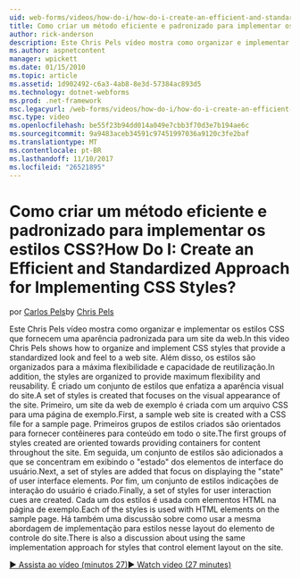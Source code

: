 ```yaml
---
uid: web-forms/videos/how-do-i/how-do-i-create-an-efficient-and-standardized-approach-for-implementing-css-styles
title: Como criar um método eficiente e padronizado para implementar os estilos CSS? | Microsoft Docs
author: rick-anderson
description: Este Chris Pels vídeo mostra como organizar e implementar os estilos CSS que fornecem uma aparência padronizada para um site da web. Além disso, os estilos são...
ms.author: aspnetcontent
manager: wpickett
ms.date: 01/15/2010
ms.topic: article
ms.assetid: 1d902492-c6a3-4ab8-8e3d-57384ac893d5
ms.technology: dotnet-webforms
ms.prod: .net-framework
msc.legacyurl: /web-forms/videos/how-do-i/how-do-i-create-an-efficient-and-standardized-approach-for-implementing-css-styles
msc.type: video
ms.openlocfilehash: be55f23b94dd014a049e7cbb3f70d3e7b194ae6c
ms.sourcegitcommit: 9a9483aceb34591c97451997036a9120c3fe2baf
ms.translationtype: MT
ms.contentlocale: pt-BR
ms.lasthandoff: 11/10/2017
ms.locfileid: "26521895"
---
```

<a name="how-do-i-create-an-efficient-and-standardized-approach-for-implementing-css-styles"></a><span data-ttu-id="1b9c7-105">Como criar um método eficiente e padronizado para implementar os estilos CSS?</span><span class="sxs-lookup"><span data-stu-id="1b9c7-105">How Do I: Create an Efficient and Standardized Approach for Implementing CSS Styles?</span></span>
====================
<span data-ttu-id="1b9c7-106">por [Carlos Pels](https://twitter.com/chrispels)</span><span class="sxs-lookup"><span data-stu-id="1b9c7-106">by [Chris Pels](https://twitter.com/chrispels)</span></span>

<span data-ttu-id="1b9c7-107">Este Chris Pels vídeo mostra como organizar e implementar os estilos CSS que fornecem uma aparência padronizada para um site da web.</span><span class="sxs-lookup"><span data-stu-id="1b9c7-107">In this video Chris Pels shows how to organize and implement CSS styles that provide a standardized look and feel to a web site.</span></span> <span data-ttu-id="1b9c7-108">Além disso, os estilos são organizados para a máxima flexibilidade e capacidade de reutilização.</span><span class="sxs-lookup"><span data-stu-id="1b9c7-108">In addition, the styles are organized to provide maximum flexibility and reusability.</span></span> <span data-ttu-id="1b9c7-109">É criado um conjunto de estilos que enfatiza a aparência visual do site.</span><span class="sxs-lookup"><span data-stu-id="1b9c7-109">A set of styles is created that focuses on the visual appearance of the site.</span></span> <span data-ttu-id="1b9c7-110">Primeiro, um site da web de exemplo é criada com um arquivo CSS para uma página de exemplo.</span><span class="sxs-lookup"><span data-stu-id="1b9c7-110">First, a sample web site is created with a CSS file for a sample page.</span></span> <span data-ttu-id="1b9c7-111">Primeiros grupos de estilos criados são orientados para fornecer contêineres para conteúdo em todo o site.</span><span class="sxs-lookup"><span data-stu-id="1b9c7-111">The first groups of styles created are oriented towards providing containers for content throughout the site.</span></span> <span data-ttu-id="1b9c7-112">Em seguida, um conjunto de estilos são adicionados a que se concentram em exibindo o "estado" dos elementos de interface do usuário.</span><span class="sxs-lookup"><span data-stu-id="1b9c7-112">Next, a set of styles are added that focus on displaying the "state" of user interface elements.</span></span> <span data-ttu-id="1b9c7-113">Por fim, um conjunto de estilos indicações de interação do usuário é criado.</span><span class="sxs-lookup"><span data-stu-id="1b9c7-113">Finally, a set of styles for user interaction cues are created.</span></span> <span data-ttu-id="1b9c7-114">Cada um dos estilos é usada com elementos HTML na página de exemplo.</span><span class="sxs-lookup"><span data-stu-id="1b9c7-114">Each of the styles is used with HTML elements on the sample page.</span></span> <span data-ttu-id="1b9c7-115">Há também uma discussão sobre como usar a mesma abordagem de implementação para estilos nesse layout do elemento de controle do site.</span><span class="sxs-lookup"><span data-stu-id="1b9c7-115">There is also a discussion about using the same implementation approach for styles that control element layout on the site.</span></span>

[<span data-ttu-id="1b9c7-116">&#9654; Assista ao vídeo (minutos 27)</span><span class="sxs-lookup"><span data-stu-id="1b9c7-116">&#9654; Watch video (27 minutes)</span></span>](https://channel9.msdn.com/Blogs/ASP-NET-Site-Videos/how-do-i-create-an-efficient-and-standardized-approach-for-implementing-css-styles)

